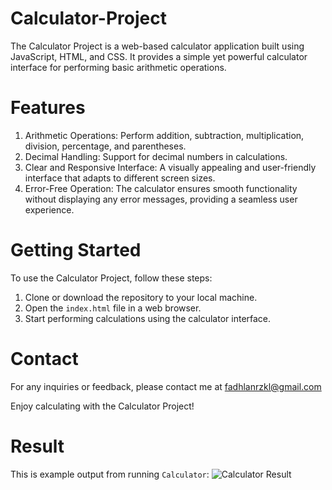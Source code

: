 # Calculator-Project
The Calculator Project is a web-based calculator application built using JavaScript, HTML, and CSS. It provides a simple yet powerful calculator interface for performing basic arithmetic operations.

# Features
1. Arithmetic Operations: Perform addition, subtraction, multiplication, division, percentage, and parentheses.
2. Decimal Handling: Support for decimal numbers in calculations.
3. Clear and Responsive Interface: A visually appealing and user-friendly interface that adapts to different screen sizes.
4. Error-Free Operation: The calculator ensures smooth functionality without displaying any error messages, providing a seamless user experience.

# Getting Started
To use the Calculator Project, follow these steps:

1. Clone or download the repository to your local machine.
2. Open the `index.html` file in a web browser.
3. Start performing calculations using the calculator interface.

# Contact
For any inquiries or feedback, please contact me at fadhlanrzkl@gmail.com

Enjoy calculating with the Calculator Project!

# Result
This is example output from running `Calculator`:
![Calculator Result](https://github.com/fadhlanrzkl/Calculator-Project/assets/137671908/80bd34fe-5bad-46eb-b31c-7eadb0ecc0cb)
